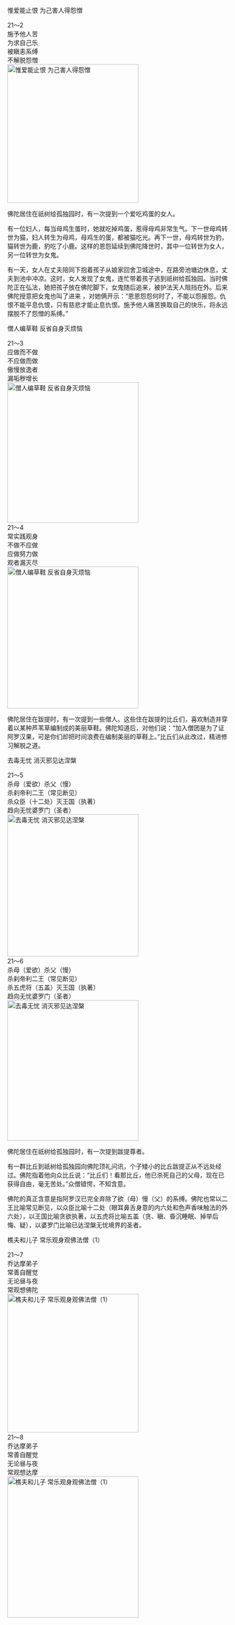 惟爱能止恨 为己害人得怨憎


<div class="e2">
<div>
21～2<br>
 施予他人苦<br>
 为求自己乐<br>
 被瞋恚系缚<br>
 不解脱怨憎
</div>
<img src="images/fjj-79-1.jpg" width="300" height="317" alt="惟爱能止恨 为己害人得怨憎"/>
</div>

佛陀居住在祇树给孤独园时，有一次提到一个爱吃鸡蛋的女人。

有一位妇人，每当母鸡生蛋时，她就吃掉鸡蛋，惹得母鸡非常生气。下一世母鸡转世为猫，妇人转生为母鸡，母鸡生的蛋，都被猫吃光。再下一世，母鸡转世为豹，猫转世为鹿，豹吃了小鹿。这样的恩怨延续到佛陀降世时，其中一位转世为女人，另一位转世为女鬼。

有一天，女人在丈夫陪同下抱着孩子从娘家回舍卫城途中，在路旁池塘边休息，丈夫到池中冲凉。这时，女人发现了女鬼，连忙带着孩子逃到祇树给孤独园。当时佛陀正在弘法，她把孩子放在佛陀脚下，女鬼随后追来，被护法天人阻挡在外。后来佛陀授意把女鬼也叫了进来 ，对她俩开示：“恩恩怨怨何时了，不能以怨报怨。仇恨不能平息仇恨，只有慈悲才能止息仇恨。施予他人痛苦换取自己的快乐，将永远摆脱不了怨憎的系缚。”

僧人编草鞋 反省自身灭烦恼


<div class="e2">
<div>
21～3<br>
 应做而不做<br>
 不应做而做<br>
 傲慢放逸者<br>
 漏垢秽增长
</div>
<img src="images/fjj-79-2.jpg" width="300" height="321" alt="僧人编草鞋 反省自身灭烦恼"/>
</div>


<div class="e2">
<div>
21～4<br>
 常实践观身<br>
 不做不应做<br>
 应做努力做<br>
 观者漏灭尽
</div>
<img src="images/fjj-79-3.jpg" width="300" height="324" alt="僧人编草鞋 反省自身灭烦恼"/>
</div>

佛陀居住在跋提时，有一次提到一些僧人。这些住在跋提的比丘们，喜欢制造并穿着以某种芦苇草编制成的美丽草鞋。佛陀知道后，对他们说：“加入僧团是为了证阿罗汉果，可是你们却把时间浪费在编制美丽的草鞋上。”比丘们从此改过，精进修习解脱之道。

去毒无忧 消灭邪见达涅槃


<div class="e2">
<div>
21～5<br>
 杀母（爱欲）杀父（慢）<br>
 杀刹帝利二王（常见断见）<br>
 杀众臣（十二处）灭王国（执著）<br>
 趋向无忧婆罗门（圣者）
</div>
<img src="images/fjj-79-4.jpg" width="300" height="325" alt="去毒无忧 消灭邪见达涅槃"/>
</div>


<div class="e2">
<div>
21～6<br>
 杀母（爱欲）杀父（慢）<br>
 杀刹帝利二王（常见断见）<br>
 杀五虎将（五盖）灭王国（执著）<br>
 趋向无忧婆罗门（圣者）
</div>
<img src="images/fjj-79-5.jpg" width="300" height="321" alt="去毒无忧 消灭邪见达涅槃"/>
</div>

佛陀居住在祇树给孤独园时，有一次提到跋提尊者。

有一群比丘到祇树给孤独园向佛陀顶礼问讯，个子矮小的比丘跋提正从不远处经过。佛陀指着他向众比丘说：“比丘们！看那比丘，他已杀死自己的父母，现在已获得自由，毫无苦处。”众僧错愕，不知含意。

佛陀的真正含意是指阿罗汉已完全弃除了欲（母）慢（父）的系缚。佛陀也常以二王比喻常见断见，以众臣比喻十二处（眼耳鼻舌身意的内六处和色声香味触法的外六处），以王国比喻贪欲执著，以五虎将比喻五盖（贪、瞋、昏沉睡眠、掉举后悔、疑），以婆罗门比喻已达涅槃无忧境界的圣者。

樵夫和儿子 常乐观身观佛法僧（1）


<div class="e2">
<div>
21～7<br>
 乔达摩弟子<br>
 常善自醒觉<br>
 无论昼与夜<br>
 常观想佛陀
</div>
<img src="images/fjj-79-6.jpg" width="300" height="317" alt="樵夫和儿子 常乐观身观佛法僧（1）"/>
</div>


<div class="e2">
<div>
21～8<br>
 乔达摩弟子<br>
 常善自醒觉<br>
 无论昼与夜<br>
 常观想达摩
</div>
<img src="images/fjj-79-7.jpg" width="300" height="323" alt="樵夫和儿子 常乐观身观佛法僧（1）"/>
</div>
